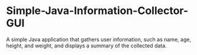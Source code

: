 # Simple-Java-Information-Collector-GUI
A simple Java application that gathers user information, such as name, age, height, and weight, and displays a summary of the collected data.
